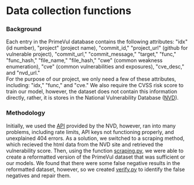 # Data collection functions
### Background
Each entry in the PrimeVul database contains the following attributes: "idx" (id number), "project" (project name), "commit_id," "project_url" (github for vulnerable project), "commit_url," "commit_message," "target," "func," "func_hash," "file_name," "file_hash," "cwe" (common weakness enumeration), "cve" (common vulnerabilities and exposures), "cve_desc," and "nvd_url." \
For the purpose of our project, we only need a few of these attributes, including: "idx," "func," and "cve." We also require the CVSS risk score to train our model, however, the dataset does not contain this information directly, rather, it is stores in the National Vulnerability Database ([NVD](https://nvd.nist.gov/)).
### Methodology
Initially, we used the [API](https://nvd.nist.gov/developers/start-here) provided by the NVD, however, ran into many problems, including rate limits, API keys not functioning properly, and unexplained 404 errors. As a solution, we switched to a scraping method, which recieved the html data from the NVD site and retrieved the vulnerability score. Then, using the function [scraping.py](./scraping.py), we were able to create a reformatted version of the PrimeVul dataset that was sufficient or our models. We found that there were some false negative results in the reformatted dataset, however, so we created [verify.py](./verify.py) to identify the false negatives and repair them.
